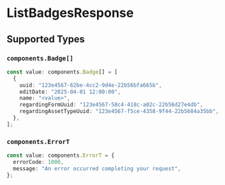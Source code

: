 # ListBadgesResponse


## Supported Types

### `components.Badge[]`

```typescript
const value: components.Badge[] = [
  {
    uuid: "123e4567-62be-4cc2-9d4e-22b56bfa665b",
    editDate: "2025-04-01 12:00:00",
    name: "<value>",
    regardingFormUuid: "123e4567-58c4-418c-a02c-22b56d27e4db",
    regardingAssetTypeUuid: "123e4567-f5ce-4358-9f44-22b5684a35bb",
  },
];
```

### `components.ErrorT`

```typescript
const value: components.ErrorT = {
  errorCode: 1000,
  message: "An error occurred completing your request",
};
```

